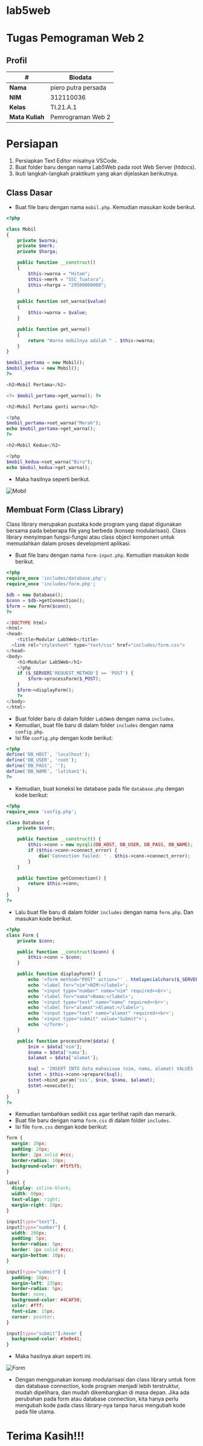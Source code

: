# lab5web
# Tugas Pemograman Web 2
## Profil
| #               | Biodata             |
| --------------- | -----------------   |
| **Nama**        | piero putra persada |
| **NIM**         | 312110036           |
| **Kelas**       | TI.21.A.1           |
| **Mata Kuliah** | Pemrograman Web 2   |

# Persiapan 
1. Persiapkan Text Editor misalnya VSCode.
2. Buat folder baru dengan nama Lab5Web pada root Web Server (htdocs).
3. Ikuti langkah-langkah praktikum yang akan dijelaskan berikutnya.

## Class Dasar
- Buat file baru dengan nama `mobil.php`. Kemudian masukan kode berikut.

```php
<?php

class Mobil
{
    private $warna;
    private $merk;
    private $harga;

    public function __construct()
    {
        $this->warna = "Hitam";
        $this->merk = "SSC_Tuatara";
        $this->harga = "29500000000";
    }

    public function set_warna($value)
    {
        $this->warna = $value;
    }

    public function get_warna()
    {
        return "Warna mobilnya adalah " . $this->warna;
    }
}

$mobil_pertama = new Mobil();
$mobil_kedua = new Mobil();
?>

<h2>Mobil Pertama</h2>

<?= $mobil_pertama->get_warna(); ?>

<h2>Mobil Pertama ganti warna</h2>

<?php
$mobil_pertama->set_warna("Merah");
echo $mobil_pertama->get_warna(); 
?>

<h2>Mobil Kedua</h2>

<?php
$mobil_kedua->set_warna("Biru");
echo $mobil_kedua->get_warna();
```

- Maka hasilnya seperti berikut.

![Mobil](img/mobil.png)

## Membuat Form (Class Library)
<p>Class library merupakan pustaka kode program yang dapat digunakan bersama pada beberapa file
yang berbeda (konsep modularisasi). Class library menyimpan fungsi-fungsi atau class object
komponen untuk memudahkan dalam proses development aplikasi.</p>

- Buat file baru dengan nama `form-input.php`. Kemudian masukan kode berikut.

```php
<?php
require_once 'includes/database.php';
require_once 'includes/form.php';

$db = new Database();
$conn = $db->getConnection();
$form = new Form($conn);
?>

<!DOCTYPE html>
<html>
<head>
	<title>Modular Lab5Web</title>
  <link rel="stylesheet" type="text/css" href="includes/form.css">
</head>
<body>
	<h1>Modular Lab5Web</h1>
	<?php
	if ($_SERVER['REQUEST_METHOD'] == 'POST') {
		$form->processForm($_POST);
	}
	$form->displayForm();
	?>
</body>
</html>
```

- Buat folder baru di dalam folder `Lab5Web` dengan nama `includes`.
- Kemudian, buat file baru di dalam folder `includes` dengan nama `config.php`.
- Isi file `config.php` dengan kode berikut:

```php
<?php
define('DB_HOST', 'localhost');
define('DB_USER', 'root');
define('DB_PASS', '');
define('DB_NAME', 'latihan1');
?>
```

- Kemudian, buat koneksi ke database pada file `database.php` dengan kode berikut:

```php
<?php
require_once 'config.php';

class Database {
	private $conn;

	public function __construct() {
		$this->conn = new mysqli(DB_HOST, DB_USER, DB_PASS, DB_NAME);
		if ($this->conn->connect_error) {
			die('Connection failed: ' . $this->conn->connect_error);
		}
	}

	public function getConnection() {
		return $this->conn;
	}
}
?>
```

- Lalu buat file baru di dalam folder `includes` dengan nama `form.php`. Dan masukan kode berikut.

```php
<?php
class Form {
	private $conn;

	public function __construct($conn) {
		$this->conn = $conn;
	}

	public function displayForm() {
		echo '<form method="POST" action="' . htmlspecialchars($_SERVER["PHP_SELF"]) . '">';
		echo '<label for="nim">NIM:</label>';
		echo '<input type="number" name="nim" required><br>';
		echo '<label for="nama">Nama:</label>';
		echo '<input type="text" name="nama" required><br>';
		echo '<label for="alamat">Alamat:</label>';
		echo '<input type="text" name="alamat" required><br>';
		echo '<input type="submit" value="Submit">';
		echo '</form>';
	}

	public function processForm($data) {
		$nim = $data['nim'];
		$nama = $data['nama'];
		$alamat = $data['alamat'];

		$sql = 'INSERT INTO data_mahasiswa (nim, nama, alamat) VALUES (?, ?, ?)';
		$stmt = $this->conn->prepare($sql);
		$stmt->bind_param('sss', $nim, $nama, $alamat);
		$stmt->execute();
	}
}
?>
```

- Kemudian tambahkan sedikit css agar terlihat rapih dan menarik.
- Buat file baru dengan nama `form.css` di dalam folder `includes`.
- Isi file `form.css` dengan kode berikut:

```css
form {
  margin: 20px;
  padding: 20px;
  border: 2px solid #ccc;
  border-radius: 10px;
  background-color: #f5f5f5;
}

label {
  display: inline-block;
  width: 80px;
  text-align: right;
  margin-right: 10px;
}

input[type="text"],
input[type="number"] {
  width: 200px;
  padding: 5px;
  border-radius: 5px;
  border: 1px solid #ccc;
  margin-bottom: 10px;
}

input[type="submit"] {
  padding: 10px;
  margin-left: 235px;
  border-radius: 5px;
  border: none;
  background-color: #4CAF50;
  color: #fff;
  font-size: 15px;
  cursor: pointer;
}

input[type="submit"]:hover {
  background-color: #3e8e41;
}
```

- Maka hasilnya akan seperti ini.

![Form](img/form.png)

- Dengan menggunakan konsep modularisasi dan class library untuk form dan database connection, kode program menjadi lebih terstruktur, mudah dipelihara, dan mudah dikembangkan di masa depan. Jika ada perubahan pada form atau database connection, kita hanya perlu mengubah kode pada class library-nya tanpa harus mengubah kode pada file utama.

# Terima Kasih!!!
